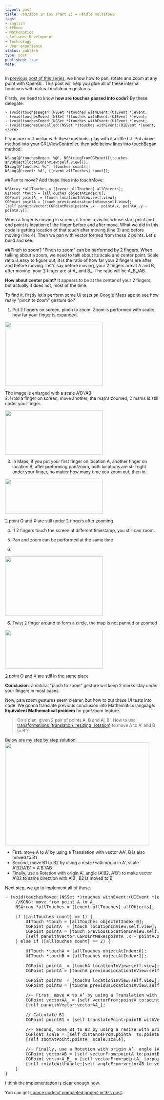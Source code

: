 ```yaml
---
layout: post
title: Pan/zoom in iOS (Part 2) – Handle multitouch
tags:
- English
- iPhone
- Mathematics
- Software Development
- Technology
- User eXperience
status: publish
type: post
published: true
meta:
---
```

In <a title="Pan/zoom in iOS (Part 1) – Setting OpenGLES" href="http://kong.vn/2011/09/pan-zoom-multitouch-1/" target="_blank">previous post of this series</a>, we know how to pan, rotate and zoom at any point with OpenGL. This post will help you glue all of these internal functions with natural multitouch gestures.

Firstly, we need to know <strong>how are touches passed into code?</strong>
By these delegate:
    
    - (void)touchesBegan:(NSSet *)touches withEvent:(UIEvent *)event;
    - (void)touchesMoved:(NSSet *)touches withEvent:(UIEvent *)event;
    - (void)touchesEnded:(NSSet *)touches withEvent:(UIEvent *)event;
    - (void)touchesCancelled:(NSSet *)touches withEvent:(UIEvent *)event;</pre>
  
If you are not familiar with these methods, play with it a little bit. Put above method into your GKLViewController, then add below lines into touchBegan method:

    NSLog(@"touchesBegan: %@", NSStringFromCGPoint([[touches anyObject]locationInView:self.view]));
    NSLog(@"touches: %d", [touches count]);
    NSLog(@"event: %d", [[event allTouches] count]);

##Pan to move?
Add these lines into touchMove:

    NSArray *allTouches = [[event allTouches] allObjects];
    UITouch *touch = [allTouches objectAtIndex:0];
    CGPoint pointA_ = [touch locationInView:self.view];
    CGPoint pointA = [touch previousLocationInView:self.view];
    [self panWithVector:CGPointMake(pointA_.x - pointA.x, pointA_.y - pointA.y)];

When a finger is moving in screen, it forms a vector whose start point and end point is location of the finger before and after move. What we did in this code is getting location of that touch after moving (line 3) and before moving (line 4). Then we pan with vector formed from these 2 points. Let's build and see.

##Pinch to zoom?
"Pinch to zoom" can be performed by 2 fingers. When talking about a zoom, we need to talk about its scale and center point. Scale ratio is easy to figure out, it is the ratio of how far your 2 fingers are after and before moving.
Let's say before moving, your 2 fingers are at A and B, after moving, your 2 finger are at A_ and B_. The ratio will be A_B_/AB.

__How about center point?__ It appears to be at the center of your 2 fingers, but actually it does not, most of the time.

To find it, firstly let's perform some UI tests on Google Maps app to see how really "pinch to zoom" gesture do?

1. Put 2 fingers on screen, pinch to zoom. Zoom is performed with scale: how far your finger is expanded.

<img class="alignnone size-full wp-image-531" title="multitouches-test1" src="http://kong.vn/wp-content/uploads/2011/11/multitouches-test1.jpg" alt="" width="320" height="210" />

The image is enlarged with a scale A'B'/AB  
2. Hold a finger on screen, move another, the map's zoomed, 2 marks is still under your finger.

<a href="http://kong.vn/wp-content/uploads/2011/11/multitouches-test3.jpg"><img class="alignnone size-full wp-image-533" title="multitouches-test3" src="http://kong.vn/wp-content/uploads/2011/11/multitouches-test3.jpg" alt="" width="320" height="144" /></a>

3. In Maps, if you put your first finger on location A, another finger on location B, after preforming pan/zoom, both locations are still right under your finger, no matter how many time you zoom out, then in.
  
<img class="alignnone size-full wp-image-532" title="multitouches-test2" src="http://kong.vn/wp-content/uploads/2011/11/multitouches-test2.jpg" alt="" width="320" height="115" />

2 point O and X are still under 2 fingers after zooming

4. If 2 fingers touch the screen at different timestamp, you still can zoom.

5. Pan and zoom can be performed at the same time
6. 
  <a href="http://kong.vn/wp-content/uploads/2011/11/multitouches-test4.jpg"><img class="alignnone size-full wp-image-534" title="multitouches-test4" src="http://kong.vn/wp-content/uploads/2011/11/multitouches-test4.jpg" alt="" width="320" height="195" /></a>

6. Twist 2 finger around to form a circle, the map is not panned or zoomed
  
<a href="http://kong.vn/wp-content/uploads/2011/11/multitouches-test5.jpg"><img class="alignnone size-full wp-image-535" title="multitouches-test5" src="http://kong.vn/wp-content/uploads/2011/11/multitouches-test5.jpg" alt="" width="320" height="128" /></a>

2 point O and X are still in the same place

<strong>Conclusion</strong>: a natural "pinch to zoom" gesture will keep 2 marks stay under your fingers in most cases.

Now, pan/zoom gestures seem clearer, but how to put these UI tests into code. We gonna translate previous conclusion into Mathematics language:
<strong>Equivalent Mathematical problem</strong> for pan/zoom feature.
<blockquote>On a plan, given 2 pair of points A, B and A', B'. How to use <a href="http://www.mathsisfun.com/geometry/transformations.html" target="_blank">transformations (translation, resizing, rotation)</a> to move A to A' and B to B'?</blockquote>
Below are my step by step solution:

<img class="alignnone size-full wp-image-548" title="multitouches-transforms2" src="http://kong.vn/wp-content/uploads/2011/11/multitouches-transforms2.jpg" alt="" width="472" height="335" />

- First. move A to A' by using a Translation with vector AA', B is also moved to B1
- Second, move B1 to B2 by using a resize with origin in A', scale A'B2/A'B1 = A'B'/AB
- Finally, use a Rotation with origin A', angle (A'B2, A'B') to make vector A'B2 to same direction with A'B', B2 is moved to B'

Next step, we go to implement all of these.
<pre lang="objc">- (void)touchesMoved:(NSSet *)touches withEvent:(UIEvent *)event {
    //KONG: move from point A to A_
    NSArray *allTouches = [[event allTouches] allObjects];

    if ([allTouches count] == 1) {
        UITouch *touch = [allTouches objectAtIndex:0];
        CGPoint pointA_ = [touch locationInView:self.view];
        CGPoint pointA = [touch previousLocationInView:self.view];
        [self panWithVector:CGPointMake(pointA_.x - pointA.x, pointA_.y - pointA.y)];
    } else if ([allTouches count] == 2) {

        UITouch *touchA = [allTouches objectAtIndex:0];
        UITouch *touchB = [allTouches objectAtIndex:1];

        CGPoint pointA_ = [touchA locationInView:self.view];
        CGPoint pointA = [touchA previousLocationInView:self.view];

        CGPoint pointB_ = [touchB locationInView:self.view];
        CGPoint pointB = [touchB previousLocationInView:self.view];

        //- First. move A to A’ by using a Translation with vector AA’, B is also moved to B1
        CGPoint vectorAA_ = [self vectorFrom:pointA to:pointA_];
        [self panWithVector:vectorAA_];

        // Calculate B1
        CGPoint pointB1 = [self translatePoint:pointB withVector:vectorAA_];

        //- Second, move B1 to B2 by using a resize with origin in A’, scale A’B'/A’B1
        CGFloat scale = [self distanceFrom:pointA_ to:pointB_] / [self distanceFrom:pointA_ to:pointB1];
        [self zoomAtPoint:pointA_ scale:scale];

        //- Finally, use a Rotation with origin A’, angle (AB, A’B') to make vector A’B2 to same direction with A’B', B2 is moved to B’
        CGPoint vectorAB = [self vectorFrom:pointA to:pointB];
        CGPoint vectorA_B_ = [self vectorFrom:pointA_ to:pointB_];
        [self rotateWithAngle:[self angleFrom:vectorAB to:vectorA_B_]];
    }
}</pre>
I think the implementation is clear enough now.

You can get <a title="Pan/zoom with multitouch: TouchPhoto project" href="http://kong.vn/2012/02/pan-zoom-multitouch-project/">source code of completed project in this post</a>.
